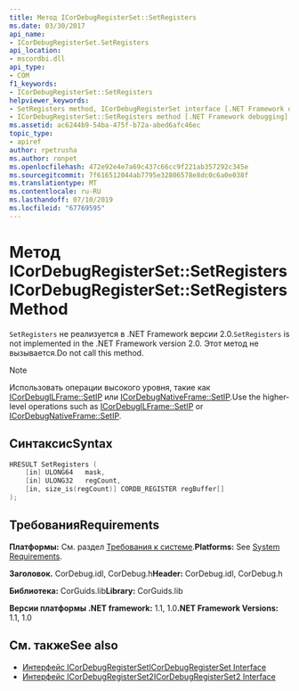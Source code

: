 ```yaml
---
title: Метод ICorDebugRegisterSet::SetRegisters
ms.date: 03/30/2017
api_name:
- ICorDebugRegisterSet.SetRegisters
api_location:
- mscordbi.dll
api_type:
- COM
f1_keywords:
- ICorDebugRegisterSet::SetRegisters
helpviewer_keywords:
- SetRegisters method, ICorDebugRegisterSet interface [.NET Framework debugging]
- ICorDebugRegisterSet::SetRegisters method [.NET Framework debugging]
ms.assetid: ac6244b9-54ba-475f-b72a-abed6afc46ec
topic_type:
- apiref
author: rpetrusha
ms.author: ronpet
ms.openlocfilehash: 472e92e4e7a69c437c66cc9f221ab357292c345e
ms.sourcegitcommit: 7f616512044ab7795e32806578e8dc0c6a0e038f
ms.translationtype: MT
ms.contentlocale: ru-RU
ms.lasthandoff: 07/10/2019
ms.locfileid: "67769595"
---
```

# <a name="icordebugregistersetsetregisters-method"></a><span data-ttu-id="05a7e-102">Метод ICorDebugRegisterSet::SetRegisters</span><span class="sxs-lookup"><span data-stu-id="05a7e-102">ICorDebugRegisterSet::SetRegisters Method</span></span>
<span data-ttu-id="05a7e-103">`SetRegisters` не реализуется в .NET Framework версии 2.0.</span><span class="sxs-lookup"><span data-stu-id="05a7e-103">`SetRegisters` is not implemented in the .NET Framework version 2.0.</span></span> <span data-ttu-id="05a7e-104">Этот метод не вызывается.</span><span class="sxs-lookup"><span data-stu-id="05a7e-104">Do not call this method.</span></span>  
  
> [!NOTE]
>  <span data-ttu-id="05a7e-105">Использовать операции высокого уровня, такие как [ICorDebugILFrame::SetIP](../../../../docs/framework/unmanaged-api/debugging/icordebugilframe-setip-method.md) или [ICorDebugNativeFrame::SetIP](../../../../docs/framework/unmanaged-api/debugging/icordebugnativeframe-setip-method.md).</span><span class="sxs-lookup"><span data-stu-id="05a7e-105">Use the higher-level operations such as [ICorDebugILFrame::SetIP](../../../../docs/framework/unmanaged-api/debugging/icordebugilframe-setip-method.md) or [ICorDebugNativeFrame::SetIP](../../../../docs/framework/unmanaged-api/debugging/icordebugnativeframe-setip-method.md).</span></span>  
  
## <a name="syntax"></a><span data-ttu-id="05a7e-106">Синтаксис</span><span class="sxs-lookup"><span data-stu-id="05a7e-106">Syntax</span></span>  
  
```cpp  
HRESULT SetRegisters (  
    [in] ULONG64   mask,  
    [in] ULONG32   regCount,  
    [in, size_is(regCount)] CORDB_REGISTER regBuffer[]  
);  
```  
  
## <a name="requirements"></a><span data-ttu-id="05a7e-107">Требования</span><span class="sxs-lookup"><span data-stu-id="05a7e-107">Requirements</span></span>  
 <span data-ttu-id="05a7e-108">**Платформы:** См. раздел [Требования к системе](../../../../docs/framework/get-started/system-requirements.md).</span><span class="sxs-lookup"><span data-stu-id="05a7e-108">**Platforms:** See [System Requirements](../../../../docs/framework/get-started/system-requirements.md).</span></span>  
  
 <span data-ttu-id="05a7e-109">**Заголовок.** CorDebug.idl, CorDebug.h</span><span class="sxs-lookup"><span data-stu-id="05a7e-109">**Header:** CorDebug.idl, CorDebug.h</span></span>  
  
 <span data-ttu-id="05a7e-110">**Библиотека:** CorGuids.lib</span><span class="sxs-lookup"><span data-stu-id="05a7e-110">**Library:** CorGuids.lib</span></span>  
  
 <span data-ttu-id="05a7e-111">**Версии платформы .NET framework:** 1.1, 1.0</span><span class="sxs-lookup"><span data-stu-id="05a7e-111">**.NET Framework Versions:** 1.1, 1.0</span></span>  
  
## <a name="see-also"></a><span data-ttu-id="05a7e-112">См. также</span><span class="sxs-lookup"><span data-stu-id="05a7e-112">See also</span></span>

- [<span data-ttu-id="05a7e-113">Интерфейс ICorDebugRegisterSet</span><span class="sxs-lookup"><span data-stu-id="05a7e-113">ICorDebugRegisterSet Interface</span></span>](../../../../docs/framework/unmanaged-api/debugging/icordebugregisterset-interface.md)
- [<span data-ttu-id="05a7e-114">Интерфейс ICorDebugRegisterSet2</span><span class="sxs-lookup"><span data-stu-id="05a7e-114">ICorDebugRegisterSet2 Interface</span></span>](../../../../docs/framework/unmanaged-api/debugging/icordebugregisterset2-interface.md)
